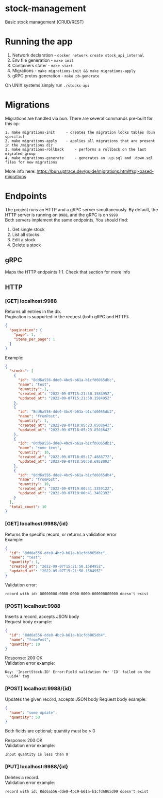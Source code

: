 # stock-management

Basic stock management (CRUD/REST)

# Running the app

1. Network declaration - `docker network create stock_api_internal`
2. Env file generation - `make init`
3. Containers stater - `make start`
4. Migrations - `make migrations-init && make migrations-apply`
5. gRPC protos generation - `make pb-generate`

On UNIX systems simply run `./stocks-api`

# Migrations

Migrations are handled via bun. There are several commands pre-built for this op:

```text
1. make migrations-init 	- creates the migration locks tables (bun specific)
2. make migrations-apply 	- applies all migrations that are present in the /migrations dir
3. make migrations-rollback 	- performs a rollback on the last migrated group 
4. make migrations-generate 	- generates an .up.sql and .down.sql files for new migrations
```

More info here: https://bun.uptrace.dev/guide/migrations.html#sql-based-migrations

# Endpoints

The project runs an HTTP and a gRPC server simultaneously. By default, the HTTP server is running on `9988`, and the gRPC is on `9999` <br>
Both servers implement the same endpoints, You should find: <br>

1. Get single stock
2. List all stocks
3. Edit a stock
4. Delete a stock

## gRPC

Maps the HTTP endpoints 1:1. Check that section for more info

## HTTP

### [GET] localhost:9988

Returns all entries in the db. <br>
Pagination is supported in the request (both gRPC and HTTP): <br>

```json
{
  "pagination": {
    "page": 1,
    "items_per_page": 1
  }
}
```

Example:

```json
{
  "stocks": [
    {
      "id": "8dd6a556-dde0-4bc9-b61a-b1cfd6065dbc",
      "name": "test",
      "quantity": 1,
      "created_at": "2022-09-07T15:21:50.158495Z",
      "updated_at": "2022-09-07T15:21:50.158495Z"
    },
    {
      "id": "8dd6a556-dde0-4bc9-b61a-b1cfd6065db2",
      "name": "fromPost",
      "quantity": 1,
      "created_at": "2022-09-07T18:05:23.850864Z",
      "updated_at": "2022-09-07T18:05:23.850864Z"
    },
    {
      "id": "8dd6a556-dde0-4bc9-b61a-b1cfd6065db1",
      "name": "some text",
      "quantity": 10,
      "created_at": "2022-09-07T18:05:17.488877Z",
      "updated_at": "2022-09-07T18:50:58.695888Z"
    },
    {
      "id": "8dd6a556-dde0-4bc9-b61a-b1cfd6065db4",
      "name": "fromPost",
      "quantity": 10,
      "created_at": "2022-09-07T19:00:41.335912Z",
      "updated_at": "2022-09-07T19:00:41.348239Z"
    }
  ],
  "total_count": 10
}
```

### [GET] localhost:9988/{id}

Returns the specific record, or returns a validation error <br>
Example:

```json
{
  "id": "8dd6a556-dde0-4bc9-b61a-b1cfd6065dbc",
  "name": "test",
  "quantity": 1,
  "created_at": "2022-09-07T15:21:50.158495Z",
  "updated_at": "2022-09-07T15:21:50.158495Z"
}
```

Validation error:

```text
record with id: 00000000-0000-0000-0000-000000000000 doesn't exist
```

### [POST] localhost:9988

Inserts a record, accepts JSON body <br>
Request body example:

```json
{
  "id": "8dd6a556-dde0-4bc9-b61a-b1cfd6065db4",
  "name": "fromPost",
  "quantity": 10
}
```

Response: 200 OK <br>
Validation error example:

```text
Key: 'InsertStock.ID' Error:Field validation for 'ID' failed on the 'uuid4' tag
```

### [POST] localhost:9988/{id}

Updates the given record, accepts JSON body Request body example:

```json
{
  "name": "some update",
  "quantity": 50
}
```

Both fields are optional; quantity must be > 0

Response: 200 OK <br>
Validation error example:

```text
Input quantity is less than 0
```

### [PUT] localhost:9988/{id}

Deletes a record. <br>
Validation error example:

```text
record with id: 8dd6a556-dde0-4bc9-b61a-b1cfd6065d99 doesn't exist
```

